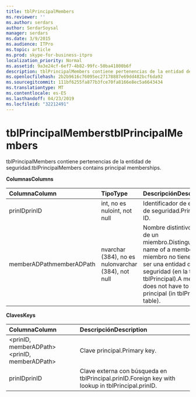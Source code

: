 ```yaml
---
title: tblPrincipalMembers
ms.reviewer: ''
ms.author: serdars
author: SerdarSoysal
manager: serdars
ms.date: 3/9/2015
ms.audience: ITPro
ms.topic: article
ms.prod: skype-for-business-itpro
localization_priority: Normal
ms.assetid: 9a3e24cf-6ef7-4b82-99fc-50ba41800b6f
description: tblPrincipalMembers contiene pertenencias de la entidad de seguridad.
ms.openlocfilehash: 2b2b9616c76095ec27178887e69dd482bcf6da92
ms.sourcegitcommit: 111bf6255fa877b3fce70fa8166e8ec5a6643434
ms.translationtype: MT
ms.contentlocale: es-ES
ms.lasthandoff: 04/23/2019
ms.locfileid: "32212491"
---
```

# <a name="tblprincipalmembers"></a><span data-ttu-id="de17d-103">tblPrincipalMembers</span><span class="sxs-lookup"><span data-stu-id="de17d-103">tblPrincipalMembers</span></span>
 
<span data-ttu-id="de17d-104">tblPrincipalMembers contiene pertenencias de la entidad de seguridad.</span><span class="sxs-lookup"><span data-stu-id="de17d-104">tblPrincipalMembers contains principal memberships.</span></span>
  
<span data-ttu-id="de17d-105">**Columnas**</span><span class="sxs-lookup"><span data-stu-id="de17d-105">**Columns**</span></span>

|<span data-ttu-id="de17d-106">**Columna**</span><span class="sxs-lookup"><span data-stu-id="de17d-106">**Column**</span></span>|<span data-ttu-id="de17d-107">**Tipo**</span><span class="sxs-lookup"><span data-stu-id="de17d-107">**Type**</span></span>|<span data-ttu-id="de17d-108">**Descripción**</span><span class="sxs-lookup"><span data-stu-id="de17d-108">**Description**</span></span>|
|:-----|:-----|:-----|
|<span data-ttu-id="de17d-109">prinID</span><span class="sxs-lookup"><span data-stu-id="de17d-109">prinID</span></span>  <br/> |<span data-ttu-id="de17d-110">int, no es nulo</span><span class="sxs-lookup"><span data-stu-id="de17d-110">int, not null</span></span>  <br/> |<span data-ttu-id="de17d-111">Identificador de entidad de seguridad.</span><span class="sxs-lookup"><span data-stu-id="de17d-111">Principal ID.</span></span>  <br/> |
|<span data-ttu-id="de17d-112">memberADPath</span><span class="sxs-lookup"><span data-stu-id="de17d-112">memberADPath</span></span>  <br/> |<span data-ttu-id="de17d-113">nvarchar (384), no es nulo</span><span class="sxs-lookup"><span data-stu-id="de17d-113">nvarchar (384), not null</span></span>  <br/> |<span data-ttu-id="de17d-114">Nombre distintivo (DN) de un miembro.</span><span class="sxs-lookup"><span data-stu-id="de17d-114">Distinguished name of a member.</span></span> <span data-ttu-id="de17d-115">Un miembro no tiene que ser una entidad de seguridad (en la tabla tblPrincipal).</span><span class="sxs-lookup"><span data-stu-id="de17d-115">A member does not have to be a principal (in tblPrincipal table).</span></span>  <br/> |
   
<span data-ttu-id="de17d-116">**Claves**</span><span class="sxs-lookup"><span data-stu-id="de17d-116">**Keys**</span></span>

|<span data-ttu-id="de17d-117">**Columna**</span><span class="sxs-lookup"><span data-stu-id="de17d-117">**Column**</span></span>|<span data-ttu-id="de17d-118">**Descripción**</span><span class="sxs-lookup"><span data-stu-id="de17d-118">**Description**</span></span>|
|:-----|:-----|
|<span data-ttu-id="de17d-119">\<prinID, memberADPath\></span><span class="sxs-lookup"><span data-stu-id="de17d-119">\<prinID, memberADPath\></span></span>  <br/> |<span data-ttu-id="de17d-120">Clave principal.</span><span class="sxs-lookup"><span data-stu-id="de17d-120">Primary key.</span></span>  <br/> |
|<span data-ttu-id="de17d-121">prinID</span><span class="sxs-lookup"><span data-stu-id="de17d-121">prinID</span></span>  <br/> |<span data-ttu-id="de17d-122">Clave externa con búsqueda en tblPrincipal.prinID.</span><span class="sxs-lookup"><span data-stu-id="de17d-122">Foreign key with lookup in tblPrincipal.prinID.</span></span>  <br/> |
   


